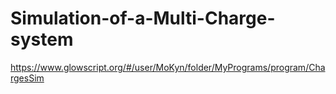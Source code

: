 # Simulation-of-a-Multi-Charge-system
https://www.glowscript.org/#/user/MoKyn/folder/MyPrograms/program/ChargesSim
